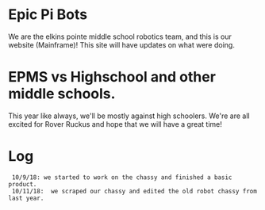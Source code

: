 # Epic Pi Bots
We are the elkins pointe middle school robotics team,
and this is our website (Mainframe)!
This site will have updates on what were doing.
# EPMS vs Highschool and other middle schools.
This year like always, we'll be mostly against high schoolers. 
We're are all excited for Rover Ruckus and hope that we will have a great time!

# Log
     10/9/18: we started to work on the chassy and finished a basic product.
     10/11/18:  we scraped our chassy and edited the old robot chassy from last year.
